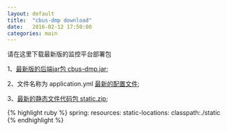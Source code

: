 ```yaml
---
layout: default
title:  "cbus-dmp download"
date:   2016-02-12 17:50:00
categories: main
---
```


请在这里下载最新版的监控平台部署包

1、[最新版的后端jar包 cbus-dmp.jar][cbus-dmp.jar];

2、文件名称为 application.yml [最新的配置文件][application.yml];

3、[最新的静态文件代码包 static.zip][static.zip];

{% highlight ruby %}
spring:
   resources:
     static-locations: classpath:./static
{% endhighlight %}



[cbus-dmp.jar]: http://140.143.80.97/dhc-dmp/resource/cbus-dmp-1.0.4.jar
[application.yml]: http://140.143.80.97/dhc-dmp/resource/application.yml
[static.zip]: http://140.143.80.97/dhc-dmp/resource/static.zip

